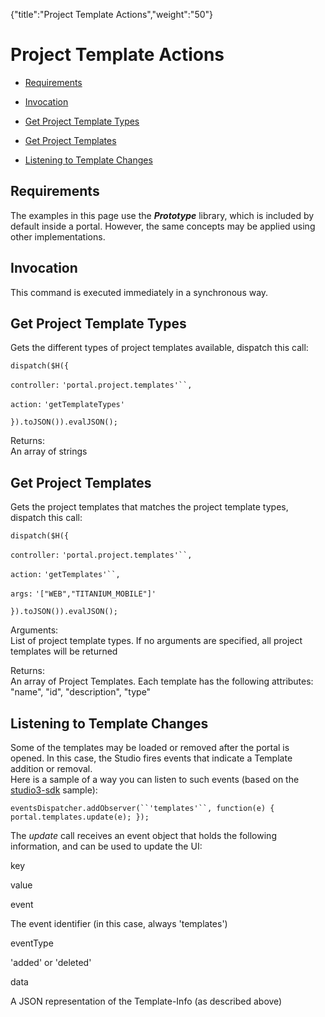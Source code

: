 {"title":"Project Template Actions","weight":"50"} 

# Project Template Actions

*   [Requirements](#Requirements)
    
*   [Invocation](#Invocation)
    
*   [Get Project Template Types](#GetProjectTemplateTypes)
    
*   [Get Project Templates](#GetProjectTemplates)
    
*   [Listening to Template Changes](#ListeningtoTemplateChanges)
    

## Requirements

The examples in this page use the **_Prototype_** library, which is included by default inside a portal. However, the same concepts may be applied using other implementations.

## Invocation

This command is executed immediately in a synchronous way.

## Get Project Template Types

Gets the different types of project templates available, dispatch this call:

`dispatch($H({`

`controller:` `'portal.project.templates'``,`

`action:` `'getTemplateTypes'`

`}).toJSON()).evalJSON();`

Returns:  
An array of strings

## Get Project Templates

Gets the project templates that matches the project template types, dispatch this call:

`dispatch($H({`

`controller:` `'portal.project.templates'``,`

`action:` `'getTemplates'``,`

`args:` `'["WEB","TITANIUM_MOBILE"]'`

`}).toJSON()).evalJSON();`

Arguments:  
List of project template types. If no arguments are specified, all project templates will be returned

Returns:  
An array of Project Templates. Each template has the following attributes: "name", "id", "description", "type"

## Listening to Template Changes

Some of the templates may be loaded or removed after the portal is opened. In this case, the Studio fires events that indicate a Template addition or removal.  
Here is a sample of a way you can listen to such events (based on the [studio3-sdk](https://github.com/aptana/studio3-sdk) sample):

`eventsDispatcher.addObserver(``'templates'``, function(e) { portal.templates.update(e); });`

The _update_ call receives an event object that holds the following information, and can be used to update the UI:

key

value

event

The event identifier (in this case, always 'templates')

eventType

'added' or 'deleted'

data

A JSON representation of the Template-Info (as described above)